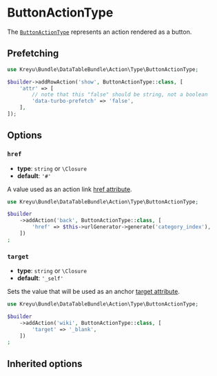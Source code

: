<script setup>
    import ActionTypeOptions from "./options/action.md";
    import TurboPrefetchingSection from "./../../../shared/turbo-prefetching.md";
</script>

# ButtonActionType

The [`ButtonActionType`](https://github.com/Kreyu/data-table-bundle/blob/main/src/Action/Type/ButtonActionType.php) represents an action rendered as a button.

## Prefetching

<TurboPrefetchingSection>

```php
use Kreyu\Bundle\DataTableBundle\Action\Type\ButtonActionType;

$builder->addRowAction('show', ButtonActionType::class, [
    'attr' => [
        // note that this "false" should be string, not a boolean
        'data-turbo-prefetch' => 'false',
    ],
]);
```

</TurboPrefetchingSection>

## Options

### `href`

- **type**: `string` or `\Closure`
- **default**: `'#'`

A value used as an action link [href attribute](https://developer.mozilla.org/en-US/docs/Web/HTML/Element/a#attr-href).

```php #
use Kreyu\Bundle\DataTableBundle\Action\Type\ButtonActionType;

$builder
    ->addAction('back', ButtonActionType::class, [
        'href' => $this->urlGenerator->generate('category_index'),
    ])
;
```

### `target`

- **type**: `string` or `\Closure`
- **default**: `'_self'`

Sets the value that will be used as an anchor [target attribute](https://developer.mozilla.org/en-US/docs/Web/HTML/Element/a#attr-target).

```php #
use Kreyu\Bundle\DataTableBundle\Action\Type\ButtonActionType;

$builder
    ->addAction('wiki', ButtonActionType::class, [
        'target' => '_blank',
    ])
;
```

## Inherited options

<ActionTypeOptions/>
